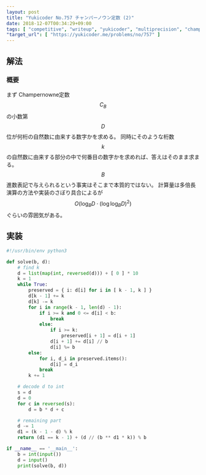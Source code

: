 ```yaml
---
layout: post
title: "Yukicoder No.757 チャンパーノウン定数 (2)"
date: 2018-12-07T00:34:29+09:00
tags: [ "competitive", "writeup", "yukicoder", "multiprecision", "champernowne-constant" ]
"target_url": [ "https://yukicoder.me/problems/no/757" ]
---
```


## 解法

### 概要

まず Champernowne定数 $$C_B$$ の小数第 $$D$$ 位が何桁の自然数に由来する数字かを求める。
同時にそのような桁数 $$k$$ の自然数に由来する部分の中で何番目の数字かを求めれば、答えはそのまま求まる。
$$B$$ 進数表記で与えられるという事実はそこまで本質的ではない。
計算量は多倍長演算の方法や実装のさぼり具合によるが $$O(\log_B D \cdot (\log \log_B D)^2)$$ ぐらいの雰囲気がある。

## 実装

``` python
#!/usr/bin/env python3

def solve(b, d):
    # find k
    d = list(map(int, reversed(d))) + [ 0 ] * 10
    k = 1
    while True:
        preserved = { i: d[i] for i in [ k - 1, k ] }
        d[k - 1] += k
        d[k] -= k
        for i in range(k - 1, len(d) - 1):
            if i >= k and 0 <= d[i] < b:
                break
            else:
                if i >= k:
                    preserved[i + 1] = d[i + 1]
                d[i + 1] += d[i] // b
                d[i] %= b
        else:
            for i, d_i in preserved.items():
                d[i] = d_i
            break
        k += 1

    # decode d to int
    s = d
    d = 0
    for c in reversed(s):
        d = b * d + c

    # remaining part
    d -= 1
    d1 = (k - 1 - d) % k
    return (d1 == k - 1) + (d // (b ** d1 * k)) % b

if __name__ == '__main__':
    b = int(input())
    d = input()
    print(solve(b, d))
```
